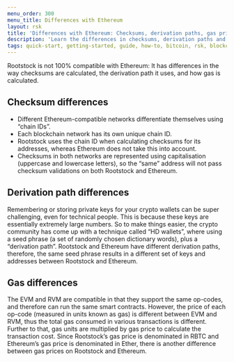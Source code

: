 ```yaml
---
menu_order: 300
menu_title: Differences with Ethereum
layout: rsk
title: 'Differences with Ethereum: Checksums, derivation paths, gas prices'
description: 'Learn the differences in checksums, derivation paths and gas prices of Rootstock with Ethereum'
tags: quick-start, getting-started, guide, how-to, bitcoin, rsk, blockchain, tools
---
```


Rootstock is not 100% compatible with Ethereum: It has differences in the way checksums are calculated,
the derivation path it uses, and how gas is calculated.

## Checksum differences

- Different Ethereum-compatible networks differentiate themselves using “chain IDs”.
- Each blockchain network has its own unique chain ID.
- Rootstock uses the chain ID when calculating checksums for its addresses,
  whereas Ethereum does not take this into account.
- Checksums in both networks are represented using capitalisation (uppercase and lowercase letters),
  so the “same” address will not pass checksum validations on both Rootstock and Ethereum.

## Derivation path differences

Remembering or storing private keys for your crypto wallets can be super challenging,
even for technical people.
This is because these keys are essentially extremely large numbers.
So to make things easier, the crypto community has come up with a technique called “HD wallets”,
where using a seed phrase (a set of randomly chosen dictionary words),
plus a “derivation path”. Rootstock and Ethereum have different derivation paths,
therefore, the same seed phrase results in a different set of keys and addresses between Rootstock and Ethereum.

## Gas differences

The EVM and RVM are compatible in that they support the same op-codes,
and therefore can run the same smart contracts.
However, the price of each op-code (measured in units known as gas) is different between EVM and RVM,
thus the total gas consumed in various transactions is different.
Further to that, gas units are multiplied by gas price to calculate the transaction cost.
Since Rootstock’s gas price is denominated in RBTC and Ethereum’s gas price is denominated in Ether,
there is another difference between gas prices on Rootstock and Ethereum.
